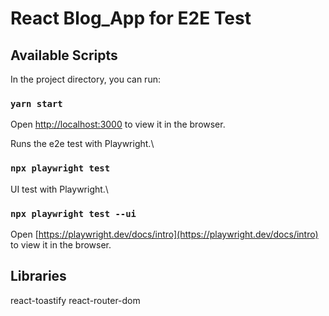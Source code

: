 # React Blog_App for E2E Test


## Available Scripts

In the project directory, you can run:

### `yarn start`

Open [http://localhost:3000](http://localhost:3000) to view it in the browser.


Runs the e2e test with Playwright.\

### `npx playwright test`

UI test with Playwright.\

### `npx playwright test --ui`

Open [https://playwright.dev/docs/intro](https://playwright.dev/docs/intro) to view it in the browser.

## Libraries
react-toastify
react-router-dom

